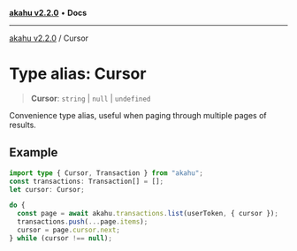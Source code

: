 [**akahu v2.2.0**](../README.md) • **Docs**

***

[akahu v2.2.0](../README.md) / Cursor

# Type alias: Cursor

> **Cursor**: `string` \| `null` \| `undefined`

Convenience type alias, useful when paging through multiple pages of results.

## Example

```typescript
import type { Cursor, Transaction } from "akahu";
const transactions: Transaction[] = [];
let cursor: Cursor;

do {
  const page = await akahu.transactions.list(userToken, { cursor });
  transactions.push(...page.items);
  cursor = page.cursor.next;
} while (cursor !== null);
```
